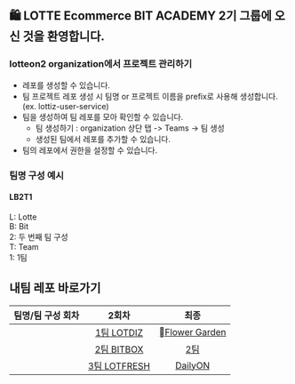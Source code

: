 ## 🛍️ LOTTE Ecommerce BIT ACADEMY 2기 그룹에 오신 것을 환영합니다. 

### lotteon2 organization에서 프로젝트 관리하기

- 레포를 생성할 수 있습니다.
- 팀 프로젝트 레포 생성 시 팀명 or 프로젝트 이름을 prefix로 사용해 생성합니다. (ex. lottiz-user-service)
- 팀을 생성하여 팀 레포를 모아 확인할 수 있습니다.
  - 팀 생성하기 : organization 상단 탭 -> Teams -> 팀 생성
  - 생성된 팀에서 레포를 추가할 수 있습니다.
- 팀의 레포에서 권한을 설정할 수 있습니다.

### 팀명 구성 예시
#### LB2T1 
L: Lotte   
B: Bit   
2: 두 번째 팀 구성    
T: Team   
1: 1팀    

## 내팀 레포 바로가기 

|팀명/팀 구성 회차|2회차|최종|         
|:--:|:--:|:--:|            
| | [1팀 LOTDIZ](https://github.com/orgs/lotteon2/teams/lb2t1/repositories) | [Flower Garden](https://github.com/orgs/lotteon2/teams/lb3t1/repositories) |     
| | [2팀 BITBOX](https://github.com/orgs/lotteon2/teams/lb2t2/repositories) |  [2팀](https://github.com/orgs/lotteon2/teams/lb3t2/repositories)   |     
| | [3팀 LOTFRESH](https://github.com/orgs/lotteon2/teams/lb2t3/repositories) |  [DailyON](https://github.com/orgs/lotteon2/teams/lb3t3/repositories)  |     
